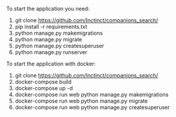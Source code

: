 To start the application you need:
  1. git clone https://github.com/Inctinct/companions_search/
  2. pip install -r requirements.txt
  3. python manage.py makemigrations
  4. python manage.py migrate
  5. python manage.py createsuperuser
  6. python manage.py runserver

To start the application with docker:
 1. git clone https://github.com/Inctinct/companions_search/
 2. docker-compose build
 3. docker-compose up -d
 4. docker-compose run web python manage.py makemigrations
 5. docker-compose run web python manage.py migrate
 6. docker-compose run web python manage.py createsuperuser
